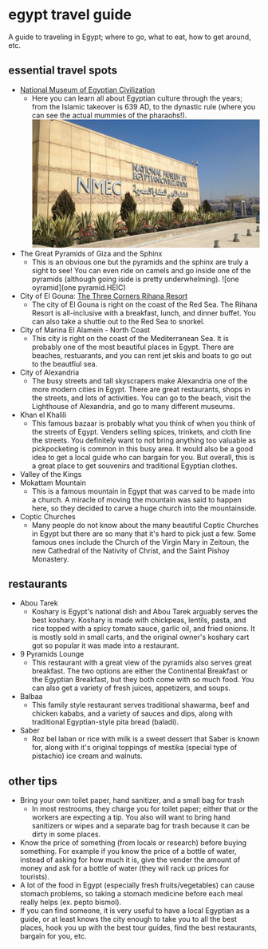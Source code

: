 # egypt travel guide
A guide to traveling in Egypt; where to go, what to eat, how to get around, etc.
## essential travel spots
- [National Museum of Egyptian Civilization](https://nmec.gov.eg/)
  - Here you can learn all about Egyptian culture through the years; from the Islamic takeover is 639 AD, to the dynastic rule (where you can see the actual mummies of the pharaohs!).
 	![NMEC](nmec-front.jpeg)
- The Great Pyramids of Giza and the Sphinx
  - This is an obvious one but the pyramids and the sphinx are truly a sight to see! You can even ride on camels and go inside one of the pyramids (although going iside is pretty underwhelming). 
  ![one oyramid](one pyramid.HEIC)
- City of El Gouna: [The Three Corners Rihana Resort](https://hotels.elgouna.com/hotel/the-three-corners-rihana-resort/)
  - The city of El Gouna is right on the coast of the Red Sea. The Rihana Resort is all-inclusive with a breakfast, lunch, and dinner buffet. You can also take a shuttle out to the Red Sea to snorkel. 
- City of Marina El Alamein - North Coast
  - This city is right on the coast of the Mediterranean Sea. It is probably one of the most beautiful places in Egypt. There are beaches, restuarants, and you can rent jet skis and boats to go out to the beautfiul sea. 
- City of Alexandria
  - The busy streets and tall skyscrapers make Alexandria one of the more modern cities in Egypt. There are great restaurants, shops in the streets, and lots of activities. You can go to the beach, visit the Lighthouse of Alexandria, and go to many different museums. 
- Khan el Khalili
  - This famous bazaar is probably what you think of when you think of the streets of Egypt. Venders selling spices, trinkets, and cloth line the streets. You definitely want to not bring anything too valuable as pickpocketing is common in this busy area. It would also be a good idea to get a local guide who can bargain for you. But overall, this is a great place to get souvenirs and traditional Egyptian clothes. 
- Valley of the Kings
- Mokattam Mountain 
  - This is a famous mountain in Egypt that was carved to be made into a church. A miracle of moving the mountain was said to happen here, so they decided to carve a huge church into the mountainside. 
- Coptic Churches
  - Many people do not know about the many beautiful Coptic Churches in Egypt but there are so many that it's hard to pick just a few. Some famous ones include the Church of the Virgin Mary in Zeitoun, the new Cathedral of the Nativity of Christ, and the Saint Pishoy Monastery. 
## restaurants
- Abou Tarek 
  - Koshary is Egypt's national dish and Abou Tarek arguably serves the best koshary. Koshary is made with chickpeas, lentils, pasta, and rice topped with a spicy tomato sauce, garlic oil, and fried onions. It is mostly sold in small carts, and the original owner's koshary cart got so popular it was made into a restaurant. 
- 9 Pyramids Lounge
  - This restaurant with a great view of the pyramids also serves great breakfast. The two options are either the Continental Breakfast or the Egyptian Breakfast, but they both come with so much food. You can also get a variety of fresh juices, appetizers, and soups. 
- Balbaa
  - This family style restaurant serves traditional shawarma, beef and chicken kababs, and a variety of sauces and dips, along with traditional Egyptian-style pita bread (baladi). 
- Saber
  - Roz bel laban or rice with milk is a sweet dessert that Saber is known for, along with it's original toppings of mestika (special type of pistachio) ice cream and walnuts. 
## other tips
- Bring your own toilet paper, hand sanitizer, and a small bag for trash
  - In most restrooms, they charge you for toilet paper; either that or the workers are expecting a tip. You also will want to bring hand sanitizers or wipes and a separate bag for trash because it can be dirty in some places.
- Know the price of something (from locals or research) before buying something. For example if you know the price of a bottle of water, instead of asking for how much it is, give the vender the amount of money and ask for a bottle of water (they will rack up prices for tourists).
- A lot of the food in Egypt (especially fresh fruits/vegetables) can cause stomach problems, so taking a stomach medicine before each meal really helps (ex. pepto bismol). 
- If you can find someone, it is very useful to have a local Egyptian as a guide, or at least knows the city enough to take you to all the best places, hook you up with the best tour guides, find the best restaurants, bargain for you, etc. 
